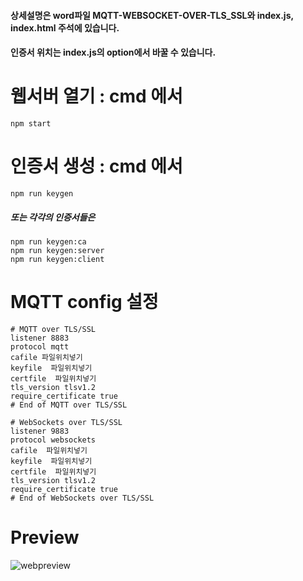 #### 상세설명은 word파일 MQTT-WEBSOCKET-OVER-TLS_SSL와 index.js, index.html 주석에 있습니다.
#### 인증서 위치는 index.js의 option에서 바꿀 수 있습니다.   
   
# 웹서버 열기 : cmd 에서
```
npm start
```

# 인증서 생성 : cmd 에서
``` 
npm run keygen  
```
##### 또는 각각의 인증서들은 
```
npm run keygen:ca
npm run keygen:server
npm run keygen:client
```
# MQTT config 설정
```
# MQTT over TLS/SSL
listener 8883
protocol mqtt
cafile 파일위치넣기
keyfile  파일위치넣기
certfile  파일위치넣기
tls_version tlsv1.2
require_certificate true
# End of MQTT over TLS/SSL

# WebSockets over TLS/SSL
listener 9883
protocol websockets
cafile  파일위치넣기
keyfile  파일위치넣기
certfile  파일위치넣기
tls_version tlsv1.2
require_certificate true  
# End of WebSockets over TLS/SSL
```

# Preview
![webpreview](https://user-images.githubusercontent.com/30892803/63411886-79f43580-c431-11e9-87cd-77a82a7f6290.PNG)

